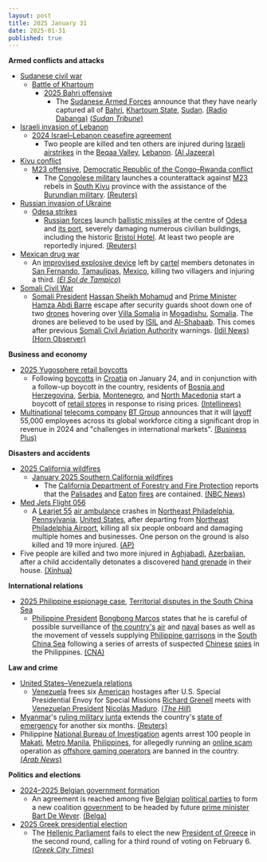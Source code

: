 ```yaml
---
layout: post
title: 2025 January 31
date: 2025-01-31
published: true
---
```



**Armed conflicts and attacks**

* [Sudanese civil war](https://en.wikipedia.org/wiki/Sudanese_civil_war_%282023-present%29 "Sudanese civil war (2023-present)")
  + [Battle of Khartoum](https://en.wikipedia.org/wiki/Battle_of_Khartoum_%282023-present%29 "Battle of Khartoum (2023-present)")
    - [2025 Bahri offensive](https://en.wikipedia.org/wiki/2025_Bahri_offensive "2025 Bahri offensive")
      * The [Sudanese Armed Forces](https://en.wikipedia.org/wiki/Sudanese_Armed_Forces "Sudanese Armed Forces") announce that they have nearly captured all of [Bahri](https://en.wikipedia.org/wiki/Khartoum_North "Khartoum North"), [Khartoum State](https://en.wikipedia.org/wiki/Khartoum_State "Khartoum State"), [Sudan](https://en.wikipedia.org/wiki/Sudan "Sudan"). [(Radio Dabanga)](https://www.dabangasudan.org/en/all-news/article/sudan-army-further-advances-in-khartoum-bahri) [(*Sudan Tribune*)](https://sudantribune.com/article296726/)
* [Israeli invasion of Lebanon](https://en.wikipedia.org/wiki/Israeli_invasion_of_Lebanon_%282024%E2%80%93present%29 "Israeli invasion of Lebanon (2024–present)")
  + [2024 Israel–Lebanon ceasefire agreement](https://en.wikipedia.org/wiki/2024_Israel%E2%80%93Lebanon_ceasefire_agreement "2024 Israel–Lebanon ceasefire agreement")
    - Two people are killed and ten others are injured during [Israeli](https://en.wikipedia.org/wiki/Israel "Israel") [airstrikes](https://en.wikipedia.org/wiki/Airstrike "Airstrike") in the [Beqaa Valley](https://en.wikipedia.org/wiki/Beqaa_Valley "Beqaa Valley"), [Lebanon](https://en.wikipedia.org/wiki/Lebanon "Lebanon"). [(Al Jazeera)](https://www.aljazeera.com/news/2025/1/31/israel-attacks-lebanons-bekaa-valley-in-violation-of-ceasefire-deal)
* [Kivu conflict](https://en.wikipedia.org/wiki/Kivu_conflict "Kivu conflict")
  + [M23 offensive](https://en.wikipedia.org/wiki/M23_offensive_%282022%E2%80%93present%29 "M23 offensive (2022–present)"), [Democratic Republic of the Congo–Rwanda conflict](https://en.wikipedia.org/wiki/Democratic_Republic_of_the_Congo%E2%80%93Rwanda_conflict "Democratic Republic of the Congo–Rwanda conflict")
    - The [Congolese military](https://en.wikipedia.org/wiki/Armed_Forces_of_the_Democratic_Republic_of_the_Congo "Armed Forces of the Democratic Republic of the Congo") launches a counterattack against [M23](https://en.wikipedia.org/wiki/March_23_Movement "March 23 Movement") rebels in [South Kivu](https://en.wikipedia.org/wiki/South_Kivu "South Kivu") province with the assistance of the [Burundian military](https://en.wikipedia.org/wiki/National_Defence_Force_%28Burundi%29 "National Defence Force (Burundi)"). [(Reuters)](https://www.yahoo.com/news/congos-army-burundian-allies-slow-122615740.html)
* [Russian invasion of Ukraine](https://en.wikipedia.org/wiki/Russian_invasion_of_Ukraine "Russian invasion of Ukraine")
  + [Odesa strikes](https://en.wikipedia.org/wiki/Odesa_strikes_%282022%E2%80%93present%29 "Odesa strikes (2022–present)")
    - [Russian forces](https://en.wikipedia.org/wiki/Russian_Armed_Forces "Russian Armed Forces") launch [ballistic missiles](https://en.wikipedia.org/wiki/Ballistic_missile "Ballistic missile") at the centre of [Odesa](https://en.wikipedia.org/wiki/Odesa "Odesa") and [its port](https://en.wikipedia.org/wiki/Port_of_Odesa "Port of Odesa"), severely damaging numerous civilian buildings, including the historic [Bristol Hotel](https://en.wikipedia.org/wiki/Bristol_Hotel%2C_Odesa "Bristol Hotel, Odesa"). At least two people are reportedly injured. [(Reuters)](https://www.reuters.com/world/europe/russian-forces-launch-missile-attack-historic-centre-ukraines-odesa-2025-01-31/)
* [Mexican drug war](https://en.wikipedia.org/wiki/Mexican_drug_war "Mexican drug war")
  + An [improvised explosive device](https://en.wikipedia.org/wiki/Improvised_explosive_device "Improvised explosive device") left by [cartel](https://en.wikipedia.org/wiki/Drug_cartel "Drug cartel") members detonates in [San Fernando](https://en.wikipedia.org/wiki/San_Fernando%2C_Tamaulipas "San Fernando, Tamaulipas"), [Tamaulipas](https://en.wikipedia.org/wiki/Tamaulipas "Tamaulipas"), [Mexico](https://en.wikipedia.org/wiki/Mexico "Mexico"), killing two villagers and injuring a third. [(*El Sol de Tampico*)](https://oem.com.mx/elsoldetampico/policiaca/vehiculo-se-incendia-por-activacion-de-artefacto-explosivo-y-deja-dos-muertos-en-tamaulipas-21475612)
* [Somali Civil War](https://en.wikipedia.org/wiki/Somali_Civil_War_%282009%E2%80%93present%29 "Somali Civil War (2009–present)")
  + [Somali President](https://en.wikipedia.org/wiki/President_of_Somalia "President of Somalia") [Hassan Sheikh Mohamud](https://en.wikipedia.org/wiki/Hassan_Sheikh_Mohamud "Hassan Sheikh Mohamud") and [Prime Minister](https://en.wikipedia.org/wiki/List_of_prime_ministers_of_Somalia "List of prime ministers of Somalia") [Hamza Abdi Barre](https://en.wikipedia.org/wiki/Hamza_Abdi_Barre "Hamza Abdi Barre") escape after security guards shoot down one of two [drones](https://en.wikipedia.org/wiki/Drone_warfare "Drone warfare") hovering over [Villa Somalia](https://en.wikipedia.org/wiki/Villa_Somalia "Villa Somalia") in [Mogadishu](https://en.wikipedia.org/wiki/Mogadishu "Mogadishu"), [Somalia](https://en.wikipedia.org/wiki/Somalia "Somalia"). The drones are believed to be used by [ISIL](https://en.wikipedia.org/wiki/Islamic_State_%E2%80%93_Somalia_Province "Islamic State – Somalia Province") and [Al-Shabaab](https://en.wikipedia.org/wiki/Al-Shabaab_%28militant_group%29 "Al-Shabaab (militant group)"). This comes after previous [Somali Civil Aviation Authority](https://en.wikipedia.org/wiki/Somali_Civil_Aviation_Authority "Somali Civil Aviation Authority") warnings. [(Idil News)](https://www.idilnews.com/mogadishu-hassan-sheikh-mohamud-and-hamza-abdi-barre-rush-out-immediately-after-downing-a-drone-over-villa-somalia/) [(Horn Observer)](https://hornobserver.com/articles/3162/Somalias-Presidential-guards-reportedly-fired-at-several-drones-hovering-over-the-Presidents-office)

**Business and economy**

* [2025 Yugosphere retail boycotts](https://en.wikipedia.org/wiki/2025_Yugosphere_retail_boycotts "2025 Yugosphere retail boycotts")
  + Following [boycotts](https://en.wikipedia.org/wiki/Boycott "Boycott") in [Croatia](https://en.wikipedia.org/wiki/Croatia "Croatia") on January 24, and in conjunction with a follow-up boycott in the country, residents of [Bosnia and Herzegovina](https://en.wikipedia.org/wiki/Bosnia_and_Herzegovina "Bosnia and Herzegovina"), [Serbia](https://en.wikipedia.org/wiki/Serbia "Serbia"), [Montenegro](https://en.wikipedia.org/wiki/Montenegro "Montenegro"), and [North Macedonia](https://en.wikipedia.org/wiki/North_Macedonia "North Macedonia") start a boycott of [retail stores](https://en.wikipedia.org/wiki/Retail "Retail") in response to rising prices. [(Intellinews)](https://www.intellinews.com/shopping-boycotts-launched-across-the-balkans-364355/)
* [Multinational](https://en.wikipedia.org/wiki/Multinational_corporation "Multinational corporation") [telecoms company](https://en.wikipedia.org/wiki/Telecommunications_industry "Telecommunications industry") [BT Group](https://en.wikipedia.org/wiki/BT_Group "BT Group") announces that it will [layoff](https://en.wikipedia.org/wiki/Layoff "Layoff") 55,000 employees across its global workforce citing a significant drop in revenue in 2024 and "challenges in international markets". [(Business Plus)](https://businessplus.ie/jobs/bt-jobs-worldwide/)

**Disasters and accidents**

* [2025 California wildfires](https://en.wikipedia.org/wiki/2025_California_wildfires "2025 California wildfires")
  + [January 2025 Southern California wildfires](https://en.wikipedia.org/wiki/January_2025_Southern_California_wildfires "January 2025 Southern California wildfires")
    - The [California Department of Forestry and Fire Protection](https://en.wikipedia.org/wiki/California_Department_of_Forestry_and_Fire_Protection "California Department of Forestry and Fire Protection") reports that the [Palisades](https://en.wikipedia.org/wiki/Palisades_Fire "Palisades Fire") and [Eaton](https://en.wikipedia.org/wiki/Eaton_Fire "Eaton Fire") [fires](https://en.wikipedia.org/wiki/Wildfire "Wildfire") are contained. [(NBC News)](https://www.nbcnews.com/weather/wildfires/palisades-eaton-fire-la-contained-rcna188338)
* [Med Jets Flight 056](https://en.wikipedia.org/wiki/Med_Jets_Flight_056 "Med Jets Flight 056")
  + A [Learjet 55](https://en.wikipedia.org/wiki/Learjet_55 "Learjet 55") [air ambulance](https://en.wikipedia.org/wiki/Air_medical_services "Air medical services") crashes in [Northeast Philadelphia](https://en.wikipedia.org/wiki/Northeast_Philadelphia "Northeast Philadelphia"), [Pennsylvania](https://en.wikipedia.org/wiki/Pennsylvania "Pennsylvania"), [United States](https://en.wikipedia.org/wiki/United_States "United States"), after departing from [Northeast Philadelphia Airport](https://en.wikipedia.org/wiki/Northeast_Philadelphia_Airport "Northeast Philadelphia Airport"), killing all six people onboard and damaging multiple homes and businesses. One person on the ground is also killed and 19 more injured. [(AP)](https://apnews.com/article/philadelphia-plane-crash-medical-transport-8617dab53471190832dd73db149489fa)
* Five people are killed and two more injured in [Aghjabadi](https://en.wikipedia.org/wiki/Aghjabadi "Aghjabadi"), [Azerbaijan](https://en.wikipedia.org/wiki/Azerbaijan "Azerbaijan"), after a child accidentally detonates a discovered [hand grenade](https://en.wikipedia.org/wiki/Hand_grenade "Hand grenade") in their house. [(Xinhua)](https://english.news.cn/asiapacific/20250131/403744da959b4af48659f161dfa0b1c9/c.html)

**International relations**

* [2025 Philippine espionage case](https://en.wikipedia.org/wiki/2025_Philippine_espionage_case "2025 Philippine espionage case"), [Territorial disputes in the South China Sea](https://en.wikipedia.org/wiki/Territorial_disputes_in_the_South_China_Sea "Territorial disputes in the South China Sea")
  + [Philippine President](https://en.wikipedia.org/wiki/President_of_the_Philippines "President of the Philippines") [Bongbong Marcos](https://en.wikipedia.org/wiki/Bongbong_Marcos "Bongbong Marcos") states that he is careful of possible surveillance of [the country's](https://en.wikipedia.org/wiki/Philippines "Philippines") [air](https://en.wikipedia.org/wiki/Philippine_Air_Force "Philippine Air Force") and [naval](https://en.wikipedia.org/wiki/Philippine_Navy "Philippine Navy") bases as well as the movement of vessels supplying [Philippine garrisons](https://en.wikipedia.org/wiki/Armed_Forces_of_the_Philippines "Armed Forces of the Philippines") in the [South China Sea](https://en.wikipedia.org/wiki/South_China_Sea "South China Sea") following a series of arrests of suspected [Chinese](https://en.wikipedia.org/wiki/China "China") [spies](https://en.wikipedia.org/wiki/Chinese_intelligence_activity_abroad "Chinese intelligence activity abroad") in the Philippines. [(CNA)](https://www.channelnewsasia.com/asia/philippines-president-disturbed-chinese-spy-claims-china-military-4908661)

**Law and crime**

* [United States–Venezuela relations](https://en.wikipedia.org/wiki/United_States%E2%80%93Venezuela_relations "United States–Venezuela relations")
  + [Venezuela](https://en.wikipedia.org/wiki/Venezuela "Venezuela") frees six [American](https://en.wikipedia.org/wiki/Americans "Americans") hostages after U.S. Special Presidential Envoy for Special Missions [Richard Grenell](https://en.wikipedia.org/wiki/Richard_Grenell "Richard Grenell") meets with [Venezuelan President](https://en.wikipedia.org/wiki/President_of_Venezuela "President of Venezuela") [Nicolás Maduro](https://en.wikipedia.org/wiki/Nicol%C3%A1s_Maduro "Nicolás Maduro"). [(*The Hill*)](https://thehill.com/policy/international/5120173-venezuela-hostages-trump-administration/)
* [Myanmar](https://en.wikipedia.org/wiki/Myanmar "Myanmar")'s [ruling military junta](https://en.wikipedia.org/wiki/State_Administration_Council "State Administration Council") extends the country's [state of emergency](https://en.wikipedia.org/wiki/State_of_emergency "State of emergency") for another six months. [(Reuters)](https://www.reuters.com/world/asia-pacific/myanmar-extends-state-emergency-six-months-2025-01-31/)
* Philippine [National Bureau of Investigation](https://en.wikipedia.org/wiki/National_Bureau_of_Investigation_%28Philippines%29 "National Bureau of Investigation (Philippines)") agents arrest 100 people in [Makati](https://en.wikipedia.org/wiki/Makati "Makati"), [Metro Manila](https://en.wikipedia.org/wiki/Metro_Manila "Metro Manila"), [Philippines](https://en.wikipedia.org/wiki/Philippines "Philippines"), for allegedly running an [online scam](https://en.wikipedia.org/wiki/Internet_fraud "Internet fraud") operation as [offshore gaming operators](https://en.wikipedia.org/wiki/Philippine_offshore_gaming_operator "Philippine offshore gaming operator") are banned in the country. [(*Arab News*)](https://www.arabnews.com/node/2588572/amp)

**Politics and elections**

* [2024–2025 Belgian government formation](https://en.wikipedia.org/wiki/2024%E2%80%932025_Belgian_government_formation "2024–2025 Belgian government formation")
  + An agreement is reached among five [Belgian](https://en.wikipedia.org/wiki/Belgium "Belgium") [political parties](https://en.wikipedia.org/wiki/List_of_political_parties_in_Belgium "List of political parties in Belgium") to form a new coalition [government](https://en.wikipedia.org/wiki/Government_of_Belgium "Government of Belgium") to be headed by future [prime minister](https://en.wikipedia.org/wiki/Prime_Minister_of_Belgium "Prime Minister of Belgium") [Bart De Wever](https://en.wikipedia.org/wiki/Bart_De_Wever "Bart De Wever"). [(Belga)](https://www.belganewsagency.eu/five-party-presidents-agree-on-new-federal-government-de-wever-i)
* [2025 Greek presidential election](https://en.wikipedia.org/wiki/2025_Greek_presidential_election "2025 Greek presidential election")
  + The [Hellenic Parliament](https://en.wikipedia.org/wiki/Hellenic_Parliament "Hellenic Parliament") fails to elect the new [President of Greece](https://en.wikipedia.org/wiki/President_of_Greece "President of Greece") in the second round, calling for a third round of voting on February 6. [(*Greek City Times*)](https://greekcitytimes.com/2025/01/31/president-election-greece/)
